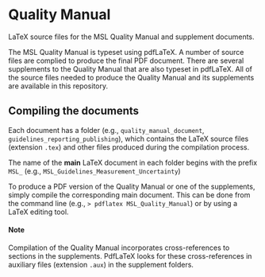 # Quality Manual
LaTeX source files for the MSL Quality Manual and supplement documents.

The MSL Quality Manual is typeset using pdfLaTeX. A number of source files are complied to produce the final PDF document. There are several supplements to the Quality Manual that are also typeset in pdfLaTeX. All of the source files needed to produce the Quality Manual and its supplements are available in this repository.

## Compiling the documents 
Each document has a folder (e.g., `quality_manual_document`, `guidelines_reporting_publishing`), which contains the LaTeX source files (extension `.tex`) and other files produced during the compilation process.

The name of the **main** LaTeX document in each folder begins with the prefix `MSL_` (e.g., `MSL_Guidelines_Measurement_Uncertainty`) 

To produce a PDF version of the Quality Manual or one of the supplements, simply compile the corresponding main document. This can be done from the command line (e.g., `> pdflatex MSL_Quality_Manual`) or by using a LaTeX editing tool. 

#### Note 
Compilation of the Quality Manual incorporates cross-references to sections in the supplements. PdfLaTeX looks for these cross-references in auxiliary files (extension `.aux`) in the supplement folders.  
